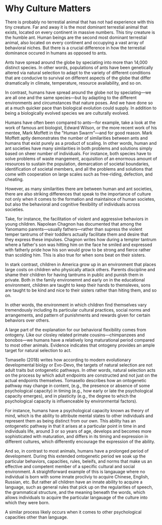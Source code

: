 # Why Culture Matters

There is probably no terrestial animal that has not had experience with this tiny creature. Far and away it is the most dominant terrestial animal that exists, located on every continent in massive numbers. This tiny creature is the humble ant. Human beings are the second most dominant terrestial animal, also located on every continent and occupying a vast array of behavioral niches. But there is a crucial difference in how the terrestial dominance occured in humans as opposed to ants. 

Ants have spread around the globe by speciating into more than 14,000 distinct species. In other words, populations of ants have been genetically altered via natural selection to adapt to the variety of different conditions that are conducive to survival on different aspects of the globe that differ dramatically in climate, temperature, resource availability, and so on. 

In contrast, humans have spread around the globe not by speciating—we are all one and the same species—but by adapting to the different environments and circumstances that nature poses. And we have done so at a much quicker pace than biological evolution could supply. In addition to being a biologically evolved species we are culturally evolved. 

Humans have often been compared to ants—for example, take a look at the work of famous ant biologist, Edward Wilson, or the more recent work of his mentee, Mark Moffett in the "Human Swarm"—and for good reason. Mark Moffett aptly demonstrates the number of similarities between ants and humans that exist purely as a product of scaling. In other words, human and ant societies have many similarities in both problems and solutions simply based on sheer number of individuals. For instance, both species have to solve problems of waste mangement, acquisition of an enormous amount of resources to sustain the  population, demarcation of societal boundaries, identification of societal members, and all the problems and solutions that come with cooperation on large scales such as free-riding, defection, and cheating. 

However, as many similarities there are between human and ant societies, there are also striking differences that speak to the importance of culture not only when it comes to the formation and maintaince of human societes, but also the behavioral and cognitive flexibility of individuals across societies. 

Take, for instance, the facilitation of violent and aggressive behaviors in young children. Napolean Chagnon has documented that among the Yanomamo parents—usually fathers—rather than supress the violent temper tantrums of their toddlers actually facilitate them and desire that they express these impulses. Chagnon writes how during a tempter tantrum where a father's son was hitting him on the face he smiled and expressed with fatherly pride how his son would grow to be strong and fierce rather than scolding him. This is also true for when sons beat on their sisters. 

In stark contrast, children in America grow up in an environment that places large costs on children who physically attack others. Parents discipline and shame their children for having tantrums in public and punish them in private. Both in the family environemnt and early on in the educational environment, children are taught to keep their hands to themsleves, sons are taught to be kind and nice to their sisters rather than hiting them, and so on. 

In other words, the environment in which children find themselves vary tremendously including its particular cultural practices, social norms and arrangements, and pattern of punishments and rewards given for certain behaviors over others. 

A large part of the explanation for our behavioral flexibility comes from ontogeny. Like our closley related primate cousins—chimpanzees and bonobos—we humans have a relatively long maturational period compared to most other animals. Evidence indicates that ontogeny provides an ample target for natural selection to act. 

Tomasello (2018) writes how according to modern evolutionary developmental biolgy or Evo-Devo, the targets of natural selection are not adult traits but ontogenetic pathways. In other words, natural selection acts on the process by which adult endpoints are constructed and not just on the actual endpoints themselves. Tomasello describes how an ontogenetic pathway may change in content, (e.g., the presence or absence of some psychological capacity) in timing (e.g., how early or late the psychological capacity emerges), and in plasticity (e.g., the degree to which the psychological capacity is influenceable by environmental factors). 

For instance, humans have a psychological capacity known as theory of mind, which is the ability to attribute mental states to other individuals and represent them as being distinct from our own. This ability has an ontogenetic pathway in that it arises at a particular point in time in and individuals life, around 3 or so years of age, develops and becomes more sophisticated with maturation, and differs in its timing and expression in different cultures, which differently encourage the expression of the ability. 

And so, in contrast to most animals, humans have a prolonged period of development. During this extended ontogenetic period we soak up the particular behaviors, capacities, rules, beleifs, and norms that make us an effective and competent member of a specific cultural and social environment. A straightforward example of this is langauage where no individual is born with some innate procliviy to acquire Chinese, English, Russian, etc. But rather all children have an innate ability to acquire a language, such as general rules that pick up on the regularities of speech, the grammatical structure, and the meaning beneath the words, which allows individuals to acquire the particular langauage of the culture into which they were born. 

A similar process likely occurs when it comes to other psychological capacities other than language. 